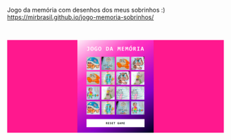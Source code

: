 Jogo da memória com desenhos dos meus sobrinhos :)
</br>
https://mirbrasil.github.io/jogo-memoria-sobrinhos/

</br><p align="center">
    <img  src="https://raw.githubusercontent.com/MirBrasil/jogo-memoria-sobrinhos/refs/heads/main/jogo.jpg">
</p>
